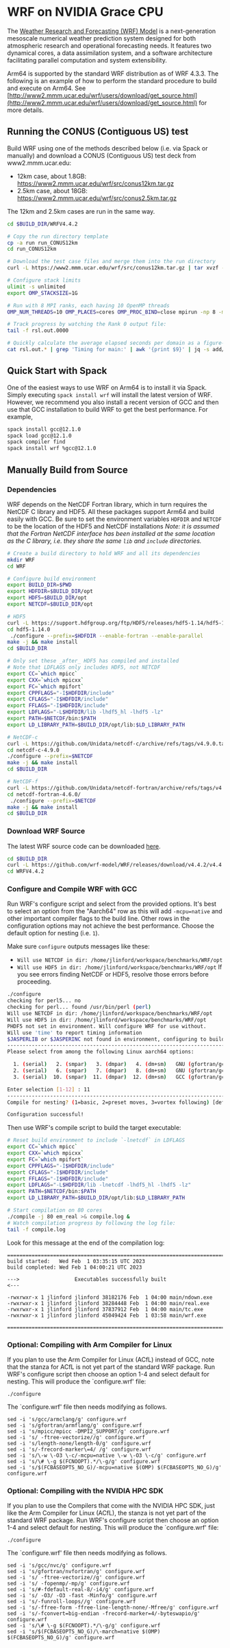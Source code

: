 # WRF on NVIDIA Grace CPU

The [Weather Research and Forecasting (WRF) Model](https://www.mmm.ucar.edu/weather-research-and-forecasting-model) is a next-generation mesoscale numerical weather prediction system designed for both atmospheric research and operational forecasting needs. It features two dynamical cores, a data assimilation system, and a software architecture facilitating parallel computation and system extensibility. 

Arm64 is supported by the standard WRF distribution as of WRF 4.3.3. The following is an example of how to perform the standard procedure to build and execute on Arm64.  See [http://www2.mmm.ucar.edu/wrf/users/download/get_source.html](http://www2.mmm.ucar.edu/wrf/users/download/get_source.html) for more details.

## Running the CONUS (Contiguous US) test
Build WRF using one of the methods described below (i.e. via Spack or manually) and download a CONUS (Contiguous US) test deck from www2.mmm.ucar.edu:
 - 12km case, about 1.8GB: https://www2.mmm.ucar.edu/wrf/src/conus12km.tar.gz
 - 2.5km case, about 18GB: https://www2.mmm.ucar.edu/wrf/src/conus2.5km.tar.gz

The 12km and 2.5km cases are run in the same way.

```bash
cd $BUILD_DIR/WRFV4.4.2

# Copy the run directory template
cp -a run run_CONUS12km
cd run_CONUS12km

# Download the test case files and merge them into the run directory
curl -L https://www2.mmm.ucar.edu/wrf/src/conus12km.tar.gz | tar xvzf - --strip-components=1

# Configure stack limits
ulimit -s unlimited
export OMP_STACKSIZE=1G

# Run with 8 MPI ranks, each having 10 OpenMP threads
OMP_NUM_THREADS=10 OMP_PLACES=cores OMP_PROC_BIND=close mpirun -np 8 -map-by socket:PE=10 ./wrf.exe 

# Track progress by watching the Rank 0 output file:
tail -f rsl.out.0000

# Quickly calculate the average elapsed seconds per domain as a figure-of-merit
cat rsl.out.* | grep 'Timing for main:' | awk '{print $9}' | jq -s add/length
```


## Quick Start with Spack
One of the easiest ways to use WRF on Arm64 is to install it via Spack.  Simply executing `spack install wrf` will install the latest version of WRF.  However, we recommend you also install a recent version of GCC and then use that GCC installation to build WRF to get the best performance.  For example, 
```bash
spack install gcc@12.1.0
spack load gcc@12.1.0
spack compiler find
spack install wrf %gcc@12.1.0
```

## Manually Build from Source

### Dependencies
WRF depends on the NetCDF Fortran library, which in turn requires the NetCDF C library and HDF5.  All these packages support Arm64 and build easily with GCC.  Be sure to set the environment variables `HDFDIR` and `NETCDF` to be the location of the HDF5 and NetCDF installations _Note: it is assumed that the Fortran NetCDF interface has been installed at the same location as the C library, i.e. they share the same `lib` and `include` directories._ 

```bash
# Create a build directory to hold WRF and all its dependencies
mkdir WRF
cd WRF

# Configure build environment
export BUILD_DIR=$PWD
export HDFDIR=$BUILD_DIR/opt
export HDF5=$BUILD_DIR/opt
export NETCDF=$BUILD_DIR/opt

# HDF5
curl -L https://support.hdfgroup.org/ftp/HDF5/releases/hdf5-1.14/hdf5-1.14.0/src/hdf5-1.14.0.tar.gz | tar xvzf -
cd hdf5-1.14.0
 ./configure --prefix=$HDFDIR --enable-fortran --enable-parallel
make -j && make install
cd $BUILD_DIR

# Only set these _after_ HDF5 has compiled and installed
# Note that LDFLAGS only includes HDF5, not NETCDF
export CC=`which mpicc`
export CXX=`which mpicxx`
export FC=`which mpifort`
export CPPFLAGS="-I$HDFDIR/include" 
export CFLAGS="-I$HDFDIR/include" 
export FFLAGS="-I$HDFDIR/include" 
export LDFLAGS="-L$HDFDIR/lib -lhdf5_hl -lhdf5 -lz"
export PATH=$NETCDF/bin:$PATH
export LD_LIBRARY_PATH=$BUILD_DIR/opt/lib:$LD_LIBRARY_PATH

# NetCDF-c
curl -L https://github.com/Unidata/netcdf-c/archive/refs/tags/v4.9.0.tar.gz | tar xvzf -
cd netcdf-c-4.9.0
./configure --prefix=$NETCDF
make -j && make install
cd $BUILD_DIR

# NetCDF-f
curl -L https://github.com/Unidata/netcdf-fortran/archive/refs/tags/v4.6.0.tar.gz | tar xvzf -
cd netcdf-fortran-4.6.0/
 ./configure --prefix=$NETCDF
make -j && make install
cd $BUILD_DIR
```

### Download WRF Source
The latest WRF source code can be downloaded [here](https://github.com/wrf-model/WRF/releases). 
```bash
cd $BUILD_DIR
curl -L https://github.com/wrf-model/WRF/releases/download/v4.4.2/v4.4.2.tar.gz | tar xvzf -
cd WRFV4.4.2
```

### Configure and Compile WRF with GCC
Run WRF's configure script and select from the provided options.
It's best to select an option from the "Aarch64" row as this will add
`-mcpu=native` and other important compiler flags to the build line.
Other rows in the configuration options may not achieve the best performance.
Choose the default option for nesting (i.e. `1`). 

Make sure `configure` outputs messages like these:
 - `Will use NETCDF in dir: /home/jlinford/workspace/benchmarks/WRF/opt`
 - `Will use HDF5 in dir: /home/jlinford/workspace/benchmarks/WRF/opt`
If you see errors finding NetCDF or HDF5, resolve those errors before proceeding.

```bash
./configure
checking for perl5... no
checking for perl... found /usr/bin/perl (perl)
Will use NETCDF in dir: /home/jlinford/workspace/benchmarks/WRF/opt
Will use HDF5 in dir: /home/jlinford/workspace/benchmarks/WRF/opt
PHDF5 not set in environment. Will configure WRF for use without.
Will use 'time' to report timing information
$JASPERLIB or $JASPERINC not found in environment, configuring to build without grib2 I/O...
------------------------------------------------------------------------
Please select from among the following Linux aarch64 options:

  1. (serial)   2. (smpar)   3. (dmpar)   4. (dm+sm)   GNU (gfortran/gcc)
  2. (serial)   6. (smpar)   7. (dmpar)   8. (dm+sm)   GNU (gfortran/gcc)
  3. (serial)  10. (smpar)  11. (dmpar)  12. (dm+sm)   GCC (gfortran/gcc): Aarch64

Enter selection [1-12] : 11
------------------------------------------------------------------------
Compile for nesting? (1=basic, 2=preset moves, 3=vortex following) [default 1]:

Configuration successful!
```

Then use WRF's compile script to build the target executable:
```bash
# Reset build environment to include `-lnetcdf` in LDFLAGS
export CC=`which mpicc`
export CXX=`which mpicxx`
export FC=`which mpifort`
export CPPFLAGS="-I$HDFDIR/include" 
export CFLAGS="-I$HDFDIR/include" 
export FFLAGS="-I$HDFDIR/include" 
export LDFLAGS="-L$HDFDIR/lib -lnetcdf -lhdf5_hl -lhdf5 -lz"
export PATH=$NETCDF/bin:$PATH
export LD_LIBRARY_PATH=$BUILD_DIR/opt/lib:$LD_LIBRARY_PATH

# Start compilation on 80 cores
./compile -j 80 em_real >& compile.log &
# Watch compilation progress by following the log file:
tail -f compile.log
```

Look for this message at the end of the compilation log:
```
==========================================================================
build started:   Wed Feb  1 03:35:15 UTC 2023
build completed: Wed Feb 1 04:00:21 UTC 2023

--->                  Executables successfully built                  <---

-rwxrwxr-x 1 jlinford jlinford 38182176 Feb  1 04:00 main/ndown.exe
-rwxrwxr-x 1 jlinford jlinford 38284448 Feb  1 04:00 main/real.exe
-rwxrwxr-x 1 jlinford jlinford 37837912 Feb  1 04:00 main/tc.exe
-rwxrwxr-x 1 jlinford jlinford 45049424 Feb  1 03:58 main/wrf.exe

==========================================================================
```

### Optional: Compiling with Arm Compiler for Linux
If you plan to use the Arm Compiler for Linux (ACfL) instead of GCC, note that the stanza for ACfL is not yet part of the standard WRF package. Run WRF's configure script then choose an option 1-4 and select default for nesting. This will produce the `configure.wrf' file:
```
./configure
```
The `configure.wrf' file then needs modifying as follows.
```
sed -i 's/gcc/armclang/g' configure.wrf
sed -i 's/gfortran/armflang/g' configure.wrf
sed -i 's/mpicc/mpicc -DMPI2_SUPPORT/g' configure.wrf
sed -i 's/ -ftree-vectorize//g' configure.wrf
sed -i 's/length-none/length-0/g' configure.wrf
sed -i 's/-frecord-marker\=4/ /g' configure.wrf
sed -i 's/\-w \-O3 \-c/-mcpu=native \-w \-O3 \-c/g' configure.wrf
sed -i 's/\# \-g $(FCNOOPT).*/\-g/g' configure.wrf
sed -i 's/$(FCBASEOPTS_NO_G)/-mcpu=native $(OMP) $(FCBASEOPTS_NO_G)/g' configure.wrf
```
### Optional: Compiling with the NVIDIA HPC SDK
If you plan to use the Compilers that come with the NVIDIA HPC SDK, just like the Arm Compiler for Linux (ACfL), the stanza is not yet part of the standard WRF package. Run WRF's configure script then choose an option 1-4 and select default for nesting. This will produce the `configure.wrf' file:
```
./configure
```
The `configure.wrf' file then needs modifying as follows.
```
sed -i 's/gcc/nvc/g' configure.wrf
sed -i 's/gfortran/nvfortran/g' configure.wrf
sed -i 's/ -ftree-vectorize//g' configure.wrf
sed -i 's/ -fopenmp/-mp/g' configure.wrf
sed -i 's/#-fdefault-real-8/-i4/g' configure.wrf
sed -i 's/ -O3/ -O3 -fast -Minfo/g' configure.wrf
sed -i 's/-funroll-loops//g' configure.wrf
sed -i 's/-ffree-form -ffree-line-length-none/-Mfree/g' configure.wrf
sed -i 's/-fconvert=big-endian -frecord-marker=4/-byteswapio/g' configure.wrf
sed -i 's/\# \-g $(FCNOOPT).*/\-g/g' configure.wrf
sed -i 's/$(FCBASEOPTS_NO_G)/\-march=native $(OMP) $(FCBASEOPTS_NO_G)/g' configure.wrf
```

